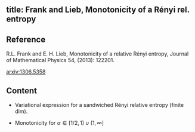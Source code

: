 title: Frank and Lieb, Monotonicity of a Rényi rel. entropy 
---

## Reference

R.L. Frank and E. H. Lieb, Monotonicity of a relative Rényi entropy, Journal of Mathematical Physics 54, (2013): 122201.


[arxiv:1306.5358](https://arxiv.org/abs/1306.5358)


## Content


* Variational expression for a sandwiched Rényi relative entropy (finite dim).

* Monotonicity for $\alpha\in [1/2,1)\cup (1,\infty]$


